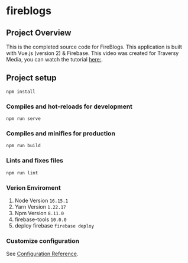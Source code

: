 # fireblogs

## Project Overview

This is the completed source code for FireBlogs. This application is built with Vue.js (version 2) & Firebase. This video was created for Traversy Media, you can watch the tutorial [here:](https://www.youtube.com/watch?v=ISv22NNL-aE).

## Project setup

```
npm install
```

### Compiles and hot-reloads for development

```
npm run serve
```

### Compiles and minifies for production

```
npm run build
```

### Lints and fixes files

```
npm run lint
```

### Verion Enviroment
1. Node Version 
``
16.15.1
``
2. Yarn Version
``
1.22.17
``
3. Npm Version
``
8.11.0
``
4. firebase-tools
``
10.0.0
``
5. deploy firebase
``
firebase deploy
``


### Customize configuration

See [Configuration Reference](https://cli.vuejs.org/config/).
